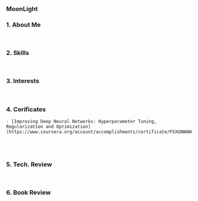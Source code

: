 ### MoonLight

<!--
**MoonLight314/MoonLight314** is a ✨ _special_ ✨ repository because its `README.md` (this file) appears on your GitHub profile.

Here are some ideas to get you started:

- 🔭 I’m currently working on ...
- 🌱 I’m currently learning ...
- 👯 I’m looking to collaborate on ...
- 🤔 I’m looking for help with ...
- 💬 Ask me about ...
- 📫 How to reach me: ...
- 😄 Pronouns: ...
- ⚡ Fun fact: ...
-->

### 1. About Me

<br>

### 2. Skills

<br>

### 3. Interests

<br>

### 4. Cerificates
    - [Improving Deep Neural Networks: Hyperparameter Tuning, Regularization and Optimization](https://www.coursera.org/account/accomplishments/certificate/FSXGNWANCR4D)
<br>
<br>

### 5. Tech. Review

<br>

### 6. Book Review    
    

